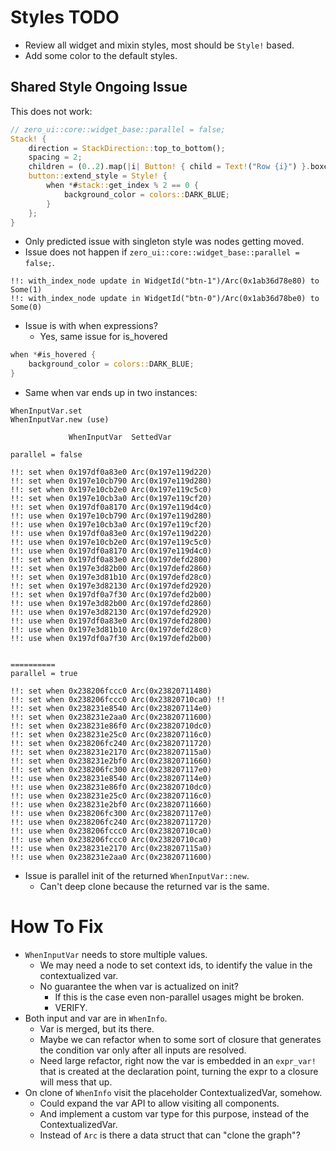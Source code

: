 # Styles TODO

* Review all widget and mixin styles, most should be `Style!` based.
* Add some color to the default styles.

## Shared Style Ongoing Issue

This does not work:

```rust
// zero_ui::core::widget_base::parallel = false;
Stack! {
    direction = StackDirection::top_to_bottom();
    spacing = 2;
    children = (0..2).map(|i| Button! { child = Text!("Row {i}") }.boxed()).collect::<UiNodeVec>();
    button::extend_style = Style! {
        when *#stack::get_index % 2 == 0 {
            background_color = colors::DARK_BLUE;
        }
    };
}
```

* Only predicted issue with singleton style was nodes getting moved.
* Issue does not happen if `zero_ui::core::widget_base::parallel = false;`.

```log
!!: with_index_node update in WidgetId("btn-1")/Arc(0x1ab36d78e80) to Some(1)
!!: with_index_node update in WidgetId("btn-0")/Arc(0x1ab36d78be0) to Some(0)
```

* Issue is with when expressions?
    - Yes, same issue for is_hovered

```rust
when *#is_hovered {
    background_color = colors::DARK_BLUE;
}
```

* Same when var ends up in two instances:

```log
WhenInputVar.set
WhenInputVar.new (use)

             WhenInputVar  SettedVar

parallel = false

!!: set when 0x197df0a83e0 Arc(0x197e119d220)
!!: set when 0x197e10cb790 Arc(0x197e119d280)
!!: set when 0x197e10cb2e0 Arc(0x197e119c5c0)
!!: set when 0x197e10cb3a0 Arc(0x197e119cf20)
!!: set when 0x197df0a8170 Arc(0x197e119d4c0)
!!: use when 0x197e10cb790 Arc(0x197e119d280)
!!: use when 0x197e10cb3a0 Arc(0x197e119cf20)
!!: use when 0x197df0a83e0 Arc(0x197e119d220)
!!: use when 0x197e10cb2e0 Arc(0x197e119c5c0)
!!: use when 0x197df0a8170 Arc(0x197e119d4c0)
!!: set when 0x197df0a83e0 Arc(0x197defd2800)
!!: set when 0x197e3d82b00 Arc(0x197defd2860)
!!: set when 0x197e3d81b10 Arc(0x197defd28c0)
!!: set when 0x197e3d82130 Arc(0x197defd2920)
!!: set when 0x197df0a7f30 Arc(0x197defd2b00)
!!: use when 0x197e3d82b00 Arc(0x197defd2860)
!!: use when 0x197e3d82130 Arc(0x197defd2920)
!!: use when 0x197df0a83e0 Arc(0x197defd2800)
!!: use when 0x197e3d81b10 Arc(0x197defd28c0)
!!: use when 0x197df0a7f30 Arc(0x197defd2b00)


==========
parallel = true

!!: set when 0x238206fccc0 Arc(0x23820711480)
!!: set when 0x238206fccc0 Arc(0x23820710ca0) !!
!!: set when 0x238231e8540 Arc(0x238207114e0)
!!: set when 0x238231e2aa0 Arc(0x23820711600)
!!: set when 0x238231e86f0 Arc(0x23820710dc0)
!!: set when 0x238231e25c0 Arc(0x238207116c0)
!!: set when 0x238206fc240 Arc(0x23820711720)
!!: set when 0x238231e2170 Arc(0x238207115a0)
!!: set when 0x238231e2bf0 Arc(0x23820711660)
!!: set when 0x238206fc300 Arc(0x238207117e0)
!!: use when 0x238231e8540 Arc(0x238207114e0)
!!: use when 0x238231e86f0 Arc(0x23820710dc0)
!!: use when 0x238231e25c0 Arc(0x238207116c0)
!!: use when 0x238231e2bf0 Arc(0x23820711660)
!!: use when 0x238206fc300 Arc(0x238207117e0)
!!: use when 0x238206fc240 Arc(0x23820711720)
!!: use when 0x238206fccc0 Arc(0x23820710ca0)
!!: use when 0x238206fccc0 Arc(0x23820710ca0)
!!: use when 0x238231e2170 Arc(0x238207115a0)
!!: use when 0x238231e2aa0 Arc(0x23820711600)
```

* Issue is parallel init of the returned `WhenInputVar::new`.
    - Can't deep clone because the returned var is the same.

# How To Fix

* `WhenInputVar` needs to store multiple values.
    - We may need a node to set context ids, to identify the value in the contextualized var.
    - No guarantee the when var is actualized on init?
        - If this is the case even non-parallel usages might be broken.
        - VERIFY.
* Both input and var are in `WhenInfo`.
    - Var is merged, but its there.
    - Maybe we can refactor when to some sort of closure that generates the condition var only
      after all inputs are resolved.
    - Need large refactor, right now the var is embedded in an `expr_var!` that is created at
      the declaration point, turning the expr to a closure will mess that up.
* On clone of `WhenInfo` visit the placeholder ContextualizedVar, somehow.
    - Could expand the var API to allow visiting all components.
    - And implement a custom var type for this purpose, instead of the ContextualizedVar.
    - Instead of `Arc` is there a data struct that can "clone the graph"?